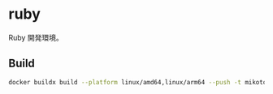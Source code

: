 # ruby

Ruby 開発環境。

## Build

```sh
docker buildx build --platform linux/amd64,linux/arm64 --push -t mikoto2000/che-ruby3:latest .
```

